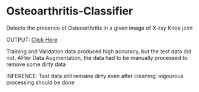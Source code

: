 # Osteoarthritis-Classifier
Detects the presence of Osteoarthritis in a given image of X-ray Knee joint

OUTPUT: <a href="https://sanjay-906-osteoarthritis-classifier-interface-sb0q2j.streamlit.app/" target="_blank">Click Here</a>

Training and Validation data produced high accuracy, but the test data did not.
AFter Data Augmentation, the data had to be manually processed to remove some dirty data


INFERENCE:
Test data still remains dirty even after cleaning: vigourous processing should be done
